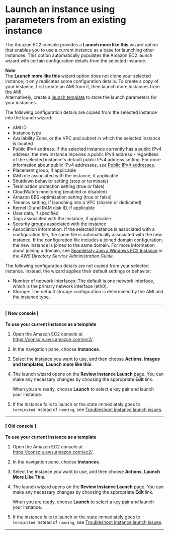 # Launch an instance using parameters from an existing instance<a name="launch-more-like-this"></a>

The Amazon EC2 console provides a **Launch more like this** wizard option that enables you to use a current instance as a base for launching other instances\. This option automatically populates the Amazon EC2 launch wizard with certain configuration details from the selected instance\. 

**Note**  
The **Launch more like this** wizard option does not clone your selected instance; it only replicates some configuration details\. To create a copy of your instance, first create an AMI from it, then launch more instances from the AMI\.  
Alternatively, create a [launch template](ec2-launch-templates.md) to store the launch parameters for your instances\.

The following configuration details are copied from the selected instance into the launch wizard:
+ AMI ID
+ Instance type
+ Availability Zone, or the VPC and subnet in which the selected instance is located
+ Public IPv4 address\. If the selected instance currently has a public IPv4 address, the new instance receives a public IPv4 address \- regardless of the selected instance's default public IPv4 address setting\. For more information about public IPv4 addresses, see [Public IPv4 addresses](using-instance-addressing.md#concepts-public-addresses)\.
+ Placement group, if applicable
+ IAM role associated with the instance, if applicable
+ Shutdown behavior setting \(stop or terminate\)
+ Termination protection setting \(true or false\)
+ CloudWatch monitoring \(enabled or disabled\)
+ Amazon EBS\-optimization setting \(true or false\)
+ Tenancy setting, if launching into a VPC \(shared or dedicated\)
+ Kernel ID and RAM disk ID, if applicable
+ User data, if specified
+ Tags associated with the instance, if applicable 
+ Security groups associated with the instance
+ Association information\. If the selected instance is associated with a configuration file, the same file is automatically associated with the new instance\. If the configuration file includes a joined domain configuration, the new instance is joined to the same domain\. For more information about joining a domain, see [Seamlessly Join a Windows EC2 Instance](https://docs.aws.amazon.com/directoryservice/latest/admin-guide/launching_instance.html) in the *AWS Directory Service Administration Guide*\.

The following configuration details are not copied from your selected instance\. Instead, the wizard applies their default settings or behavior:
+ Number of network interfaces: The default is one network interface, which is the primary network interface \(eth0\)\.
+ Storage: The default storage configuration is determined by the AMI and the instance type\.

------
#### [ New console ]

**To use your current instance as a template**

1. Open the Amazon EC2 console at [https://console\.aws\.amazon\.com/ec2/](https://console.aws.amazon.com/ec2/)\.

1. In the navigation pane, choose **Instances**\.

1. Select the instance you want to use, and then choose **Actions**, **Images and templates**, **Launch more like this**\.

1. The launch wizard opens on the **Review Instance Launch** page\. You can make any necessary changes by choosing the appropriate **Edit** link\.

   When you are ready, choose **Launch** to select a key pair and launch your instance\.

1. If the instance fails to launch or the state immediately goes to `terminated` instead of `running`, see [Troubleshoot instance launch issues](troubleshooting-launch.md)\.

------
#### [ Old console ]

**To use your current instance as a template**

1. Open the Amazon EC2 console at [https://console\.aws\.amazon\.com/ec2/](https://console.aws.amazon.com/ec2/)\.

1. In the navigation pane, choose **Instances**\.

1. Select the instance you want to use, and then choose **Actions**, **Launch More Like This**\.

1. The launch wizard opens on the **Review Instance Launch** page\. You can make any necessary changes by choosing the appropriate **Edit** link\.

   When you are ready, choose **Launch** to select a key pair and launch your instance\.

1. If the instance fails to launch or the state immediately goes to `terminated` instead of `running`, see [Troubleshoot instance launch issues](troubleshooting-launch.md)\.

------